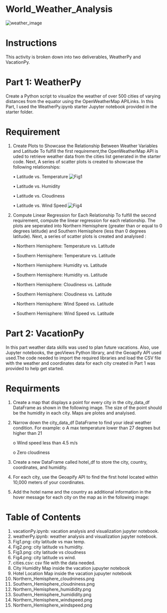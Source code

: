 # World_Weather_Analysis

![weather_image](https://github.com/user-attachments/assets/e89fcd9e-7be2-400f-aff6-2db154964cfc)

# Instructions
This activity is broken down into two deliverables, WeatherPy and VacationPy.
# Part 1: WeatherPy
Create a Python script to visualize the weather of over 500 cities of varying distances from the equator using the OpenWeatherMap APILinks. 
In this Part, I used the WeatherPy.ipynb starter Jupyter notebook provided in the starter folder. 

# Requirement 
1. Create Plots to Showcase the Relationship Between Weather Variables and Latitude
To fulfill the first requirement,the OpenWeatherMap API is uded to retrieve weather data from the cities list generated in the starter code. Next, A series of scatter plots is created  to showcase the following relationships:

   •	Latitude vs. Temperature
![Fig1](https://github.com/user-attachments/assets/59b7c2ec-eb9d-4b0e-b550-c9a3dec5ee62)

   •	Latitude vs. Humidity
   
   •	Latitude vs. Cloudiness
   
   •	Latitude vs. Wind Speed
![Fig4](https://github.com/user-attachments/assets/ed46ed00-886e-4be9-a4c2-dffff15b3017)

3. Compute Linear Regression for Each Relationship
To fulfill the second requirement, compute the linear regression for each relationship. The plots are seperated into Northern 
Hemisphere (greater than or equal to 0 degrees latitude) and Southern Hemisphere (less than 0 degrees latitude). 
Next, a series of scatter plots is created and analyised :

   •	Northern Hemisphere: Temperature vs. Latitude
   
   •	Southern Hemisphere: Temperature vs. Latitude
   
   •	Northern Hemisphere: Humidity vs. Latitude
   
   •	Southern Hemisphere: Humidity vs. Latitude
   
   •	Northern Hemisphere: Cloudiness vs. Latitude

   •	Southern Hemisphere: Cloudiness vs. Latitude
   
   •	Northern Hemisphere: Wind Speed vs. Latitude
   
   •	Southern Hemisphere: Wind Speed vs. Latitude


# Part 2: VacationPy
In this part weather data skills was used to plan future vacations. Also, use Jupyter notebooks, the geoViews Python library, and the Geoapify API used used.The code needed to import the required libraries and load the CSV file with the weather and coordinates data for each city created in Part 1 was provided to help get started. 

# Requirments
1. Create a map that displays a point for every city in the city_data_df DataFrame as shown in the following image. The size of the point should be the humidity in each city. Maps are plotes and analyised.
 
2. Narrow down the city_data_df DataFrame to find your ideal weather condition. For example:
   o	A max temperature lower than 27 degrees but higher than 21
   
   o	Wind speed less than 4.5 m/s
   
   o	Zero cloudiness

3. Create a new DataFrame called hotel_df to store the city, country, coordinates, and humidity.
   
4. For each city, use the Geoapify API to find the first hotel located within 10,000 meters of your coordinates.
   
5. Add the hotel name and the country as additional information in the hover message for each city on the map as in the following image:
 
# Table of Contents
  1. vacationPy.ipynb: vacation analysis and visualization jupyter notebook.
  2. weatherPy.ipynb: weather analysis and visualization jupyter notebook.
  3. Fig1.png: city latitude vs max temp.
  4. Fig2.png: city latitude vs humidity.
  5. Fig3.png: city latitude vs cloudness
  6. Fig4.png: city latitude vs wind.
  7. cities.csv: csv file with the data needed.
  8. City Humidity Map inside the vacation jupuyter notebook
  9. Hotel Location Map inside the vacation jupuyter notebook
  10. Northern_Hemisphere_cloudniness.png
  11. Southern_Hemisphere_cloudniness.png
  13. Northern_Hemisphere_humididity.png
  14. Southern_Hemisphere_humididity.png
  15. Northern_Hemisphere_windspeed.png
  16. Northern_Hemisphere_windspeed.png
